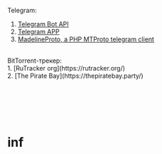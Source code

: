 Telegram: <br>
1. [Telegram Bot API](https://core.telegram.org/bots/api#available-methods) <br>
2. [Telegram APP](https://my.telegram.org/auth?to=apps) <br>
3. [MadelineProto, a PHP MTProto telegram client](https://docs.madelineproto.xyz/) <br>
 <br>
BitTorrent-трекер: <br>
1. [RuTracker org](https://rutracker.org/) <br>
2. [The Pirate Bay](https://thepiratebay.party/) <br>
 <br>
 <br>
 <br>
 <br>
 <br>



















# inf
